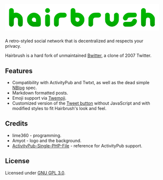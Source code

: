 # ![Hairbrush Social](images/hairbrushlogo.svg)
A retro-styled social network that is decentralized and respects your privacy.

Hairbrush is a hard fork of unmaintained [Bwitter](https://github.com/yukiqt/bwitter), a clone of 2007 Twitter.

## Features
* Compatibility with ActivityPub and Twtxt, as well as the dead simple [NBlog](https://github.com/fazlabz-dev/nblog) spec.
* Markdown formatted posts.
* Emoji support via [Twemoji](https://twemoji.twitter.com/).
* Customized version of the [Tweet button](https://developer.twitter.com/en/docs/twitter-for-websites/tweet-button/overview) without JavaScript and with modified styles to fit Hairbrush's look and feel.

## Credits
* lime360 - programming.
* Amyot - logo and the background.
* [ActivityPub-Single-PHP-File](https://gitlab.com/edent/activitypub-single-php-file) - reference for ActivityPub support.

## License
Licensed under [GNU GPL 3.0](LICENSE.md).
